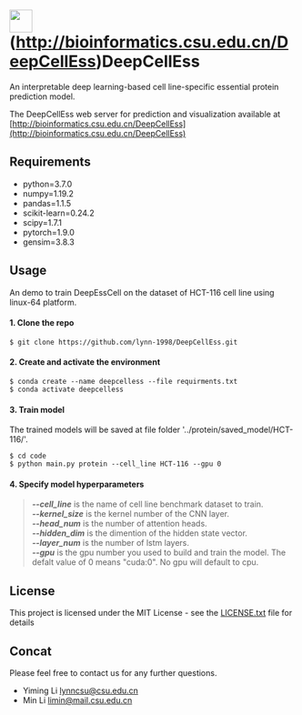 # <img style="height:40px" src="http://bioinformatics.csu.edu.cn/DeepCellEss/static/imgs/Logo.svg">(http://bioinformatics.csu.edu.cn/DeepCellEss)DeepCellEss 

An interpretable deep learning-based cell line-specific essential protein prediction model. 

The DeepCellEss web server for prediction and visualization available at [http://bioinformatics.csu.edu.cn/DeepCellEss](http://bioinformatics.csu.edu.cn/DeepCellEss)


## Requirements

- python=3.7.0
- numpy=1.19.2
- pandas=1.1.5
- scikit-learn=0.24.2
- scipy=1.7.1
- pytorch=1.9.0
- gensim=3.8.3

## Usage

An demo to train DeepEssCell on the dataset of HCT-116 cell line using linux-64 platform.
#### 1. Clone the repo


    $ git clone https://github.com/lynn-1998/DeepCellEss.git

#### 2. Create and activate the environment


    $ conda create --name deepcelless --file requirments.txt
	$ conda activate deepcelless


#### 3. Train model
The trained models will be saved at file folder '../protein/saved_model/HCT-116/'.


    $ cd code
	$ python main.py protein --cell_line HCT-116 --gpu 0


#### 4. Specify model hyperparameters	

>***--cell_line*** is the name of cell line benchmark dataset to train.  
>***--kernel_size*** is the kernel number of the CNN layer.  
>***--head_num*** is the number of attention heads.  
>***--hidden_dim*** is the dimention of the hidden state vector.  
>***--layer_num*** is the number of lstm layers.  
>***--gpu*** is the gpu number you used to build and train the model. The defalt value of 0 means "cuda:0". No gpu will default to cpu.


## License
This project is licensed under the MIT License - see the [LICENSE.txt](LICENSE) file for details


## Concat

Please feel free to contact us for any further questions.
 - Yiming Li lynncsu@csu.edu.cn
 - Min Li limin@mail.csu.edu.cn  
  
  
  
  
